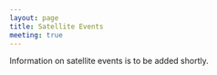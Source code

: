 ```yaml
---
layout: page
title: Satellite Events
meeting: true
---
```


Information on satellite events is to be added shortly.

